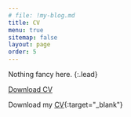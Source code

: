 ```yaml
---
# file: !my-blog.md
title: CV
menu: true
sitemap: false
layout: page
order: 5
---
```


Nothing fancy here.
{:.lead}

<a href="../assets/cv.pdf" class="button" target="_blank">Download CV</a>

Download my [CV](./assets/cv.pdf){:target="_blank"}
